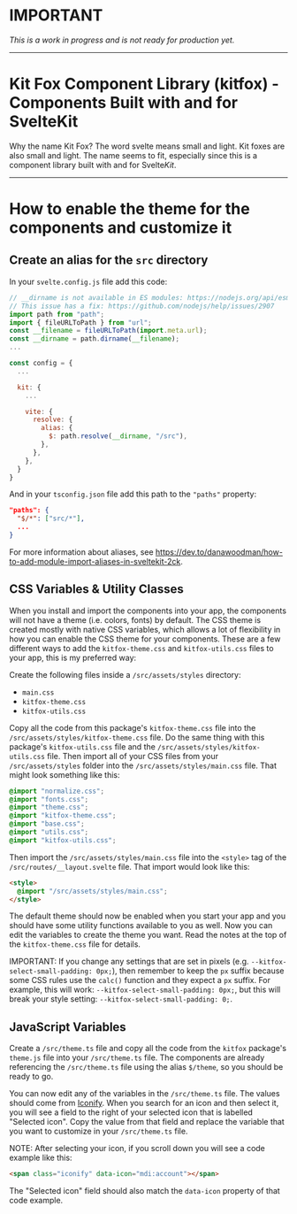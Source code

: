 # IMPORTANT
*This is a work in progress and is not ready for production yet.*

---

# Kit Fox Component Library (kitfox) - Components Built with and for SvelteKit
Why the name Kit Fox? The word svelte means small and light. Kit foxes are also small and light. The name seems to fit, especially since this is a component library built with and for Svelte*Kit*.

---

# How to enable the theme for the components and customize it

## Create an alias for the `src` directory
In your `svelte.config.js` file add this code:

```js
// __dirname is not available in ES modules: https://nodejs.org/api/esm.html#esm_no_filename_or_dirname
// This issue has a fix: https://github.com/nodejs/help/issues/2907
import path from "path";
import { fileURLToPath } from "url";
const __filename = fileURLToPath(import.meta.url);
const __dirname = path.dirname(__filename);
...

const config = {
  ...

  kit: {
    ...

    vite: {
      resolve: {
        alias: {
          $: path.resolve(__dirname, "/src"),
        },
      },
    },
  }
}
```

And in your `tsconfig.json` file add this path to the `"paths"` property:

```json
"paths": {
  "$/*": ["src/*"],
  ...
}
```

For more information about aliases, see https://dev.to/danawoodman/how-to-add-module-import-aliases-in-sveltekit-2ck.


## CSS Variables & Utility Classes
When you install and import the components into your app, the components will not have a theme (i.e. colors, fonts) by default. The CSS theme is created mostly with native CSS variables, which allows a lot of flexibility in how you can enable the CSS theme for your components. These are a few different ways to add the `kitfox-theme.css` and `kitfox-utils.css` files to your app, this is my preferred way:

Create the following files inside a `/src/assets/styles` directory:

* `main.css`
* `kitfox-theme.css`
* `kitfox-utils.css`

Copy all the code from this package's `kitfox-theme.css` file into the `/src/assets/styles/kitfox-theme.css` file. Do the same thing with this package's `kitfox-utils.css` file and the `/src/assets/styles/kitfox-utils.css` file. Then import all of your CSS files from your `/src/assets/styles` folder into the `/src/assets/styles/main.css` file. That might look something like this:

```css
@import "normalize.css";
@import "fonts.css";
@import "theme.css";
@import "kitfox-theme.css";
@import "base.css";
@import "utils.css";
@import "kitfox-utils.css";
```

Then import the `/src/assets/styles/main.css` file into the `<style>` tag of the `/src/routes/__layout.svelte` file. That import would look like this:

```html
<style>
  @import "/src/assets/styles/main.css";
</style>
```

The default theme should now be enabled when you start your app and you should have some utility functions available to you as well. Now you can edit the variables to create the theme you want. Read the notes at the top of the `kitfox-theme.css` file for details.

IMPORTANT: If you change any settings that are set in pixels (e.g. `--kitfox-select-small-padding: 0px;`), then remember to keep the `px` suffix because some CSS rules use the `calc()` function and they expect a `px` suffix. For example, this will work: `--kitfox-select-small-padding: 0px;`, but this will break your style setting: `--kitfox-select-small-padding: 0;`.


## JavaScript Variables
Create a `/src/theme.ts` file and copy all the code from the `kitfox` package's `theme.js` file into your `/src/theme.ts` file. The components are already referencing the `/src/theme.ts` file using the alias `$/theme`, so you should be ready to go.

You can now edit any of the variables in the `/src/theme.ts` file. The values should come from [Iconify](https://icon-sets.iconify.design/). When you search for an icon and then select it, you will see a field to the right of your selected icon that is labelled "Selected icon". Copy the value from that field and replace the variable that you want to customize in your `/src/theme.ts` file.

NOTE: After selecting your icon, if you scroll down you will see a code example like this:
```html
<span class="iconify" data-icon="mdi:account"></span>
```
The "Selected icon" field should also match the `data-icon` property of that code example.
